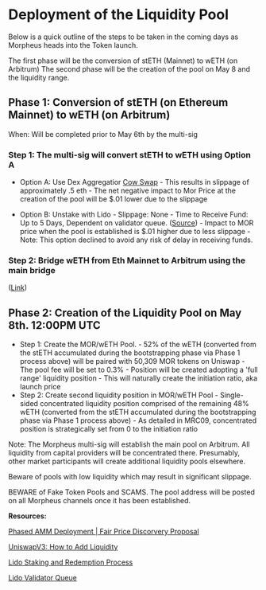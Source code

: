 # Deployment of the Liquidity Pool

Below is a quick outline of the steps to be taken in the coming days as Morpheus heads into the Token launch. 

The first phase will be the conversion of stETH (Mainnet) to wETH (on Arbitrum)
The second phase will be the creation of the pool on May 8 and the liquidity range. 


## Phase 1: Conversion of stETH (on Ethereum Mainnet) to wETH (on Arbitrum)
When: Will be completed prior to May 6th by the multi-sig

### Step 1: The multi-sig will convert stETH to wETH using Option A

- Option A: Use Dex Aggregatior  [Cow Swap](https://swap.cow.fi/#/1/swap/WETH)
        - This results in slippage of approximately .5 eth 
        - The net negative impact to Mor Price at the creation of the pool will be $.01 lower due to the slippage

- Option B: Unstake with Lido 
        - Slippage: None
        - Time to Receive Fund: Up to 5 Days, Dependent on validator queue. ([Source](https://stake.lido.fi/wrap))
        - Impact to MOR price when the pool is established is $.01 higher due to less slippage
        - Note: This option declined to avoid any risk of delay in receiving funds.

### Step 2: Bridge wETH from Eth Mainnet to Arbitrum using the main bridge

([Link](https://bridge.arbitrum.io))


## Phase 2: Creation of the Liquidity Pool on May 8th. 12:00PM UTC

- Step 1: Create the MOR/wETH Pool.
      - 52% of the wETH (converted from the stETH accumulated during the bootstrapping phase via Phase 1 process above) will be paired with 50,309 MOR tokens on Uniswap
      - The pool fee will be set to 0.3%
      - Position will be created adopting a 'full range' liquidity position 
      - This will naturally create the initiation ratio, aka launch price
- Step 2: Create second liquidity position in MOR/wETH Pool
      - Single-sided concentrated liquidity position comprised of the remaining 48% wETH (converted from the stETH accumulated during the bootstrapping phase via Phase 1 process above)
      - As detailed in MRC09, concentrated position is strategically set from 0 to the initiation ratio

Note: The Morpheus multi-sig will establish the main pool on Arbitrum. All liquidity from capital providers will be concentrated there. Presumably, other market participants will create additional liquidity pools elsewhere.

Beware of pools with low liquidity which may result in significant slippage. 

BEWARE of Fake Token Pools and SCAMS. The pool address will be posted on all Morpheus channels once it has been established. 

**Resources:**

[Phased AMM Deployment | Fair Price Discorvery Proposal](https://github.com/MorpheusAIs/Docs/blob/main/!KEYDOCS%20README%20FIRST!/Phased%20AMM%20Deployment%20and%20Fair%20Price%20Discovery.md) 

[UniswapV3: How to Add Liquidity](https://support.uniswap.org/hc/en-us/articles/7423194619661-How-to-add-liquidity-to-Uniswap-v3) 

[Lido Staking and Redemption Process](https://stake.lido.fi/wrap)

[Lido Validator Queue](https://www.validatorqueue.com/ )
